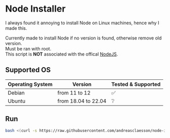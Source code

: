 # Node Installer
I always found it annoying to install Node on Linux machines, hence why I made this.

Currently made to install Node if no version is found, otherwise remove old version.<br>
Must be ran with root.<br>
This script is **NOT** associated with the offical [NodeJS](https://nodejs.org/).

## Supported OS

| Operating System | Version               | Tested & Supported                 |
| ---------------- | ----------------------| ---------------------------------- |
| Debian           | from 11 to 12         | :white_check_mark:                 |
| Ubuntu           | from 18.04 to 22.04   | :grey_question:                    |

## Run
```bash
bash <(curl -s https://raw.githubusercontent.com/andreasclaesson/node-installer/main/install.sh)
```
